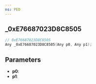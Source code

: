 ```yaml
---
ns: PED
---
```

## _0xE76687023D8C8505

```c
// 0xE76687023D8C8505
Any _0xE76687023D8C8505(Any p0, Any p1);
```

## Parameters
* **p0**:
* **p1**:
